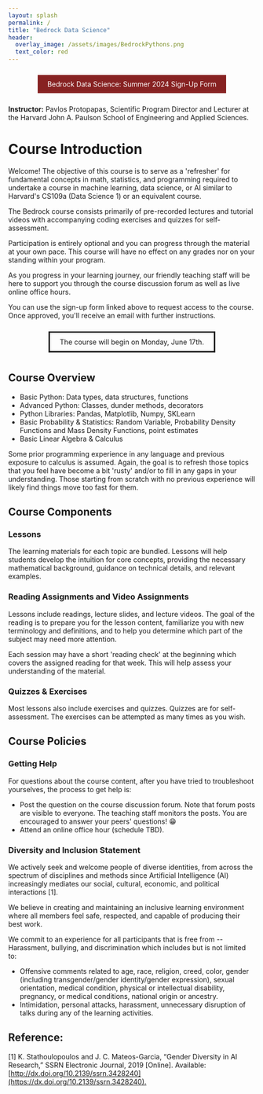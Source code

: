 ```yaml
---
layout: splash
permalink: /
title: "Bedrock Data Science"
header: 
  overlay_image: /assets/images/BedrockPythons.png
  text_color: red
---
```


<style>
  .graph {
    width: 500px;
  }
</style>

<center>
<a href="https://forms.gle/MN7DrFHMER1E3TWF6" style="display: inline-block; text-decoration: none; color: white; background-color: #872222; border: none; padding: 10px 20px; margin: 10px 0; cursor: pointer;">Bedrock Data Science: Summer 2024 Sign-Up Form</a>
</center>

**Instructor:**  Pavlos Protopapas, Scientific Program Director and Lecturer at the Harvard John A. Paulson School of Engineering and Applied Sciences.


# Course Introduction

Welcome! The objective of this course is to serve as a 'refresher' for fundamental concepts in math, statistics, and programming required to undertake a course in machine learning, data science, or AI similar to Harvard's CS109a (Data Science 1) or an equivalent course.

The Bedrock course consists primarily of pre-recorded lectures and tutorial videos with accompanying coding exercises and quizzes for self-assessment.

Participation is entirely optional and you can progress through the material at your own pace.  This course will have no effect on any grades nor on your standing within your program. 

As you progress in your learning journey, our friendly teaching staff will be here to support you through the course discussion forum as well as live online office hours.

You can use the sign-up form linked above to request access to the course. Once approved, you'll receive an email with further instructions.

<center>
<div style="display: inline-block; text-decoration: none; border-style: solid; border-color #872222; padding: 10px 20px; margin: 10px 0; cursor: pointer;">
The course will begin on Monday, June 17th.</div>
</center>

## Course Overview 

- Basic Python: Data types, data structures, functions
- Advanced Python: Classes, dunder methods, decorators
- Python Libraries: Pandas, Matplotlib, Numpy, SKLearn 
- Basic Probability & Statistics: Random Variable, Probability Density Functions and Mass Density Functions, point estimates 
- Basic Linear Algebra & Calculus


Some prior programming experience in any language and previous exposure to calculus is assumed. Again, the goal is to refresh those topics that you feel have become a bit 'rusty' and/or to fill in any gaps in your understanding. Those starting from scratch with no previous experience will likely find things move too fast for them.

## Course Components

### Lessons

The learning materials for each topic are bundled. Lessons will help students develop the intuition for core concepts, providing the necessary mathematical background, guidance on technical details, and relevant examples. 

### Reading Assignments and Video Assignments 

Lessons include readings, lecture slides, and lecture videos. The goal of the reading is to prepare you for the lesson content, familiarize you with new terminology and definitions, and to help you determine which part of the subject may need more attention. 

Each session may have a short 'reading check' at the beginning which covers the assigned reading for that week. This will help assess your understanding of the material.

### Quizzes & Exercises

Most lessons also include exercises and quizzes. Quizzes are for self-assessment. The exercises can be attempted as many times as you wish.

## Course Policies

### Getting Help

For questions about the course content, after you have tried to troubleshoot yourselves, the process to get help is:

- Post the question on the course discussion forum. Note that forum posts are visible to everyone. The teaching staff monitors the posts. You are encouraged to answer your peers' questions! 😁 
- Attend an online office hour (schedule TBD).

### Diversity and Inclusion Statement

We actively seek and welcome people of diverse identities, from across the spectrum of disciplines and methods since Artificial Intelligence (AI) increasingly mediates our social, cultural, economic, and political interactions [1]. 

We believe in creating and maintaining an inclusive learning environment where all members feel safe, respected, and capable of producing their best work. 

We commit to an experience for all participants that is free from -- Harassment, bullying, and discrimination which includes but is not limited to:

- Offensive comments related to age, race, religion, creed, color, gender (including transgender/gender identity/gender expression), sexual orientation, medical condition, physical or intellectual disability, pregnancy, or medical conditions, national origin or ancestry.
- Intimidation, personal attacks, harassment, unnecessary disruption of talks during any of the learning activities.

## Reference: 

[1] K. Stathoulopoulos and J. C. Mateos-Garcia, “Gender Diversity in AI Research,” SSRN Electronic Journal, 2019 [Online]. Available: [http://dx.doi.org/10.2139/ssrn.3428240](https://dx.doi.org/10.2139/ssrn.3428240).‌

